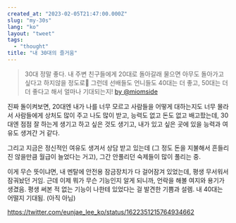 ```yaml
---
created_at: "2023-02-05T21:47:00.000Z"
slug: "my-30s"
lang: "ko"
layout: "tweet"
tags: 
  - "thought"
title: "내 30대의 즐거움"
---
```


> 30대 정말 좋다. 내 주변 친구들에게 20대로 돌아갈래 물으면 아무도 돌아가고 싶다고 하지않을 정도로🤧 그런데 선배들도 언니들도 40대는 더 좋고, 50대는 더더 좋다고 해서 얼마나 기대되는지!
> [by @miomside](https://twitter.com/miomside/status/1622066990948163592?s=46&t=NiZOoVevIiyr4SbgodCioA)

진짜 돌이켜보면,
20대엔 내가 나를 너무 모르고 사람들을 어떻게 대하는지도 너무 몰라서 사람들에게 상처도 많이 주고 나도 많이 받고, 능력도 없고 돈도 없고 배고팠는데,
30대엔 점점 잘 하는게 생기고 하고 싶은 것도 생기고, 내가 있고 싶은 곳에 있을 능력과 여유도 생겨간 거 같다.

그리고 지금은 정신적인 여유도 생겨서 상담 받고 있는데 (그 정도 돈을 지불해서 흔들리진 않을만큼 월급이 늘었다는 거고), 그간 안풀리던 숙제들이 많이 풀리는 중.

이게 무슨 뜻이냐면, 내 멘탈에 안전용 잠금장치가 다 걸어잠겨 있었는데, 평생 무서워서 잠궈놨던 거임. 근데 이제 뭐가 무슨 기능인지 알게 되니까, 언락을 해볼 여지와 용기가 생겼음. 평생 써본 적 없는 기능이 나한테 있었다는 걸 발견한 기쁨과 설렘. 내 40대는 어떨지 기대됨. (아직 아님)

https://twitter.com/eunjae_lee_ko/status/1622351215764934662